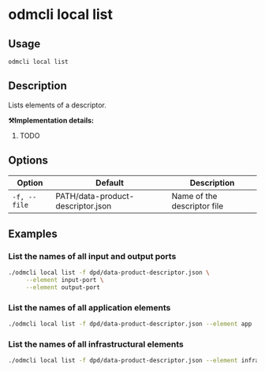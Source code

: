 # odmcli local list

## Usage

`odmcli local list`

## Description

Lists elements of a descriptor.

**⚒️Implementation details:**

1. TODO

## Options

Option|Default|Description
-------|----------|-------
`-f, --file`|PATH/data-product-descriptor.json|Name of the descriptor file

## Examples

### List the names of all input and output ports
```bash
./odmcli local list -f dpd/data-product-descriptor.json \
     --element input-port \
     --element output-port
```

### List the names of all application elements
```bash
./odmcli local list -f dpd/data-product-descriptor.json --element app
```

### List the names of all infrastructural elements
```bash
./odmcli local list -f dpd/data-product-descriptor.json --element infra 
```



